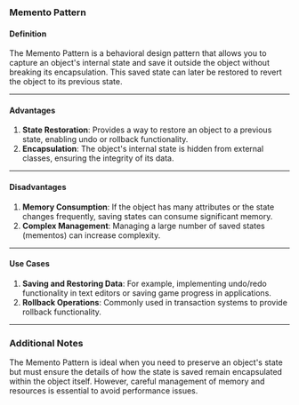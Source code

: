 ### **Memento Pattern**

#### **Definition**
The Memento Pattern is a behavioral design pattern that allows you to capture an object's internal state and save it outside the object without breaking its encapsulation. This saved state can later be restored to revert the object to its previous state.

---

#### **Advantages**
1. **State Restoration**: Provides a way to restore an object to a previous state, enabling undo or rollback functionality.
2. **Encapsulation**: The object's internal state is hidden from external classes, ensuring the integrity of its data.

---

#### **Disadvantages**
1. **Memory Consumption**: If the object has many attributes or the state changes frequently, saving states can consume significant memory.
2. **Complex Management**: Managing a large number of saved states (mementos) can increase complexity.

---

#### **Use Cases**
1. **Saving and Restoring Data**: For example, implementing undo/redo functionality in text editors or saving game progress in applications.
2. **Rollback Operations**: Commonly used in transaction systems to provide rollback functionality.

---

### **Additional Notes**
The Memento Pattern is ideal when you need to preserve an object's state but must ensure the details of how the state is saved remain encapsulated within the object itself. However, careful management of memory and resources is essential to avoid performance issues.
